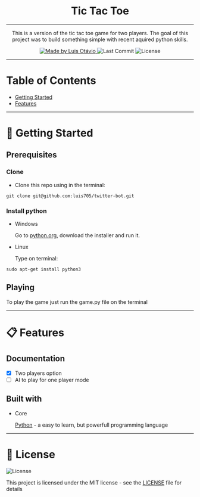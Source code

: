 <h1 align='center'>Tic Tac Toe</h1>

---

<p align="center">
  This is a version of the tic tac toe game for two players. 
  The goal of this project was to build something simple with recent aquired python skills.
</p>

<p align="center">
	
  <a href="https://github.com/luis705">
    <img alt="Made by Luis Otávio" src="https://img.shields.io/badge/made%20by-Luís%20Otávio%20Amorim-brightgreen">
  </a>

  <img alt="Last Commit" src="https://img.shields.io/badge/last%20commit-may%202020-yellowgreen">

  <img alt="License" src="https://img.shields.io/badge/license-MIT-%2304D361">
</p>

---


# Table of Contents
<ul>
	<li><a href="#-getting-started">Getting Started</a></li>
	<li><a href="#-features">Features</a></li>
</ul>

---

# 🚀 Getting Started</h1>
<h2> Prerequisites </h2>

<h3>Clone</h3>
<ul>
	<li>Clone this repo using in the terminal:
</ul>

```
git clone git@github.com:luis705/twitter-bot.git
```
<h3>Install python</h3>
<ul>
	<li>Windows
		<p>Go to <a href="http://python.org/download">python.org</a>, download the installer and run it.</p>
	</li>
	<li>Linux
		<p>Type on terminal:</p>
	</li>
</ul>

```
sudo apt-get install python3
```

<h2>Playing</h2>
<p>To play the game just run the game.py file on the terminal</p>

---

# 📋 Features</h1>

<h2> Documentation </h2>

- [X] Two players option
- [ ] AI to play for one player mode

<h2> Built with</h2>
<ul>
	<li>Core
		<p><a href="python.org">Python</a> - a easy to learn, but powerfull programming language
</ul>
	
--- 

# 📝 License </h1>

<img alt="License" src="https://img.shields.io/badge/license-MIT-%2304D361">

This project is licensed under the MIT license - see the <a href="https://github.com/luis705/tic-tac-toe/blob/master/LICENSE">LICENSE</a> file for details

